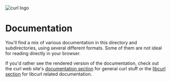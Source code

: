 ![curl logo](https://curl.haxx.se/logo/curl-logo.svg)

# Documentation

You'll find a mix of various documentation in this directory and
subdirectories, using several different formats. Some of them are not ideal
for reading directly in your browser.

If you'd rather see the rendered version of the documentation, check out the
curl web site's [documentation section](https://curl.haxx.se/docs/) for
general curl stuff or the [libcurl section](https://curl.haxx.se/libcurl/) for
libcurl related documentation.
